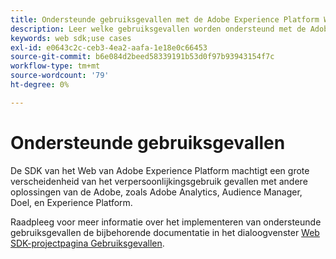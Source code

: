 ```yaml
---
title: Ondersteunde gebruiksgevallen met de Adobe Experience Platform Web SDK
description: Leer welke gebruiksgevallen worden ondersteund met de Adobe Experience Platform Web SDK.
keywords: web sdk;use cases
exl-id: e0643c2c-ceb3-4ea2-aafa-1e18e0c66453
source-git-commit: b6e084d2beed58339191b53d0f97b93943154f7c
workflow-type: tm+mt
source-wordcount: '79'
ht-degree: 0%

---
```


# Ondersteunde gebruiksgevallen

De SDK van het Web van Adobe Experience Platform machtigt een grote verscheidenheid van het verpersoonlijkingsgebruik gevallen met andere oplossingen van de Adobe, zoals Adobe Analytics, Audience Manager, Doel, en Experience Platform.

Raadpleeg voor meer informatie over het implementeren van ondersteunde gebruiksgevallen de bijbehorende documentatie in het dialoogvenster [Web SDK-projectpagina Gebruiksgevallen](https://github.com/orgs/adobe/projects/18/views/1).
